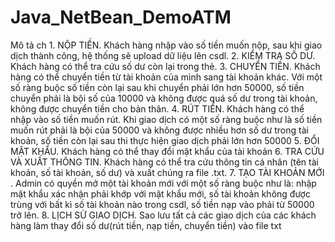 # Java_NetBean_DemoATM
Mô tả ch
    1. NỘP TIỀN.
Khách hàng nhập vào số tiền muốn nộp, sau khi giao dịch thành công, hệ thống sẽ upload dữ liệu lên csdl.
    2. KIỂM TRA SỐ DƯ.
Khách hàng có thể tra cứu số dư còn lại trong thẻ.
    3. CHUYỂN TIỀN.
Khách hàng có thể chuyển tiền từ tài khoản của mình sang tài khoản khác. Với một số ràng buộc số tiền còn lại sau khi chuyển phải lớn hơn 50000, số tiền chuyển phải là bội số của 10000 và không được quá số dư trong tài khoản, không được chuyển tiền cho bản thân.
    4. RÚT TIỀN.
Khách hàng có thể nhập vào số tiền muốn rút. Khi giao dịch có một số ràng buộc như là số tiền muốn rút phải là bội của 50000 và không được nhiều hơn số dư trong tài khoản, số tiền còn lại sau thi thực hiện giao dịch phải lớn hơn 50000
    5. ĐỔI MẬT KHẨU.
Khách hàng có thể thay đổi mật khẩu của tài khoản
    6. TRA CỨU VÀ XUẤT THÔNG TIN.
Khách hàng có thể tra cứu thông tin cá nhân (tên tài khoản, số tài khoản, số dư) và xuất chúng ra file .txt.
    7. TẠO TÀI KHOẢN MỚI .
Admin có quyền mở một tài khoản mới với một số ràng buộc như là: nhập mật khẩu xác nhận phải khớp với mật khẩu mới, số tài khoản không được trùng với bất kì số tài khoản nào trong csdl, số tiền nạp vào phải từ 50000 trở lên.
    8. LỊCH SỬ GIAO DỊCH.
Sao lưu tất cả các giao dịch của các khách hàng làm thay đổi số dư(rút tiền, nạp tiền, chuyển tiền) vào file txt

